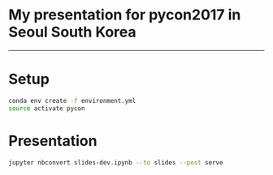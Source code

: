 # My presentation for pycon2017 in Seoul South Korea

<hr>

# Setup

```bash
conda env create -f environment.yml
source activate pycon
```

# Presentation
```bash
jupyter nbconvert slides-dev.ipynb --to slides --post serve
```



